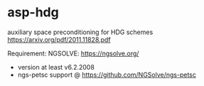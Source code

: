 # asp-hdg
auxiliary space preconditioning for HDG schemes https://arxiv.org/pdf/2011.11828.pdf

Requirement: 
NGSOLVE: https://ngsolve.org/
+ version at least v6.2.2008
+ ngs-petsc support @ https://github.com/NGSolve/ngs-petsc
